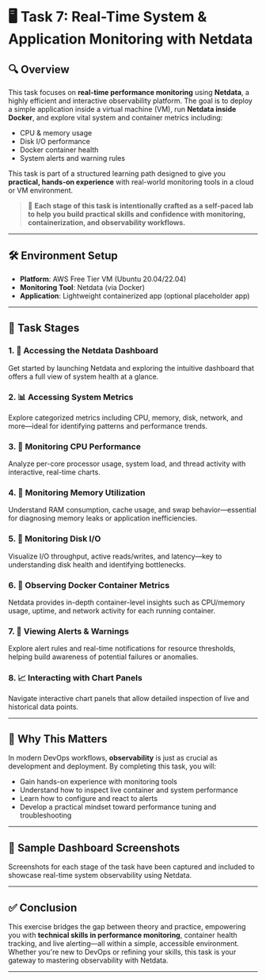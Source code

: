 # 🖥️ Task 7: Real-Time System & Application Monitoring with Netdata

## 🔍 Overview

This task focuses on **real-time performance monitoring** using **Netdata**, a highly efficient and interactive observability platform. The goal is to deploy a simple application inside a virtual machine (VM), run **Netdata inside Docker**, and explore vital system and container metrics including:

- CPU & memory usage  
- Disk I/O performance  
- Docker container health  
- System alerts and warning rules  

This task is part of a structured learning path designed to give you **practical, hands-on experience** with real-world monitoring tools in a cloud or VM environment.

> 🚀 **Each stage of this task is intentionally crafted as a self-paced lab to help you build practical skills and confidence with monitoring, containerization, and observability workflows.**

---

## 🛠️ Environment Setup

- **Platform**: AWS Free Tier VM (Ubuntu 20.04/22.04)  
- **Monitoring Tool**: Netdata (via Docker)  
- **Application**: Lightweight containerized app (optional placeholder app)

---

## 🧪 Task Stages

### 1. 🧭 Accessing the Netdata Dashboard
Get started by launching Netdata and exploring the intuitive dashboard that offers a full view of system health at a glance.

### 2. 📊 Accessing System Metrics
Explore categorized metrics including CPU, memory, disk, network, and more—ideal for identifying patterns and performance trends.

### 3. 🧠 Monitoring CPU Performance
Analyze per-core processor usage, system load, and thread activity with interactive, real-time charts.

### 4. 🧬 Monitoring Memory Utilization
Understand RAM consumption, cache usage, and swap behavior—essential for diagnosing memory leaks or application inefficiencies.

### 5. 💽 Monitoring Disk I/O
Visualize I/O throughput, active reads/writes, and latency—key to understanding disk health and identifying bottlenecks.

### 6. 🐳 Observing Docker Container Metrics
Netdata provides in-depth container-level insights such as CPU/memory usage, uptime, and network activity for each running container.

### 7. 🚨 Viewing Alerts & Warnings
Explore alert rules and real-time notifications for resource thresholds, helping build awareness of potential failures or anomalies.

### 8. 📈 Interacting with Chart Panels
Navigate interactive chart panels that allow detailed inspection of live and historical data points.

---

## 🧠 Why This Matters

In modern DevOps workflows, **observability** is just as crucial as development and deployment. By completing this task, you will:

- Gain hands-on experience with monitoring tools  
- Understand how to inspect live container and system performance  
- Learn how to configure and react to alerts  
- Develop a practical mindset toward performance tuning and troubleshooting

---

## 📸 Sample Dashboard Screenshots

Screenshots for each stage of the task have been captured and included to showcase real-time system observability using Netdata.

---

## ✅ Conclusion

This exercise bridges the gap between theory and practice, empowering you with **technical skills in performance monitoring**, container health tracking, and live alerting—all within a simple, accessible environment. Whether you're new to DevOps or refining your skills, this task is your gateway to mastering observability with Netdata.

---

